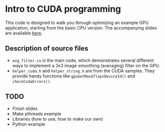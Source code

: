 # Intro to CUDA programming

This code is designed to walk you through optimizing an example GPU application, starting from the basic CPU version.  The accompanying slides are available [here](https://docs.google.com/presentation/d/1cHeB_jPzqN0Im98ECfBQDQwzlBp3nn0EZ-Yq1ZHGEwA/edit?usp=sharing).

## Description of source files

* `avg_filter.cu` is the main code, which demonstrates several different ways to implement a 3x3 image smoothing (averaging) filter on the GPU.
* `helper_cuda.h` and `helper_string.h` are from the CUDA samples.  They provide handy functions like `gpuGetMaxGflopsDeviceId()` and `checkCudaErrors()`.

## TODO

* Finish slides
* Make pthreads example
* Libraries (how to use, how to make our own)
* Python example
